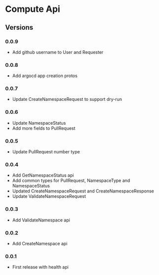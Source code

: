 # Compute Api

## Versions

### 0.0.9

- Add github username to User and Requester

### 0.0.8

- Add argocd app creation protos

### 0.0.7

- Update CreateNamespaceRequest to support dry-run

### 0.0.6

- Update NamespaceStatus 
- Add more fields to PullRequest

### 0.0.5

- Update PullRequest number type

### 0.0.4

- Add GetNamespaceStatus api
- Add common types for PullRequest, NamespaceType and NamespaceStatus
- Updated CreateNamespaceRequest and CreateNamespaceResponse
- Update ValidateNamespaceRequest

### 0.0.3

- Add ValidateNamespace api

### 0.0.2

- Add CreateNamespace api

### 0.0.1

- First release with health api
